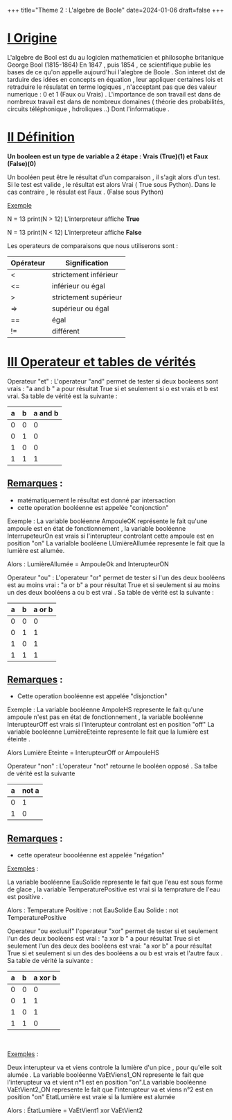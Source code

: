 +++
title="Theme 2 : L'algebre de Boole"
date=2024-01-06
draft=false
+++


# <u>I Origine</u><br>

L'algebre de Bool est du au logicien mathematicien et philosophe britanique George Bool (1815-1864) En 1847 , puis 1854 , ce scientifique publie les bases de ce qu'on appelle aujourd'hui l'alegbre de Boole . Son interet dst de tarduire des idées en concepts en équation , leur appliquer certaines lois et retraduire le résulatat en terme logiques , n'acceptant pas que des valeur numerique : 0 et 1 (Faux ou Vrais) . L'importance de son travail est dans de nombreux travail est dans de nombreux domaines ( théorie des probabilités, circuits téléphonique , hdroliques ..) Dont l'informatique .

 # <u>II Définition</u><br>

 <b>Un booleen est un type de variable a 2 étape : Vrais (True)(1) et Faux (False)(0)</b>

 Un booléen peut être le résultat d'un comparaison , il s'agit alors d'un test. Si le test est valide , le résultat est alors Vrai ( True sous Python). Dans le cas contraire , le résulat est Faux . (False sous Python)<br>

 <u>Exemple</u>

 N = 13 
 print(N > 12)
 L'interpreteur affiche <b>True</b>

 N = 13 
 print(N < 12)
 L'interpreteur affiche <b>False</b>

 Les operateurs de comparaisons que nous utiliserons sont : 

 <title>Opérateurs</title>
</head>
<body>
    <table>
        <thead>
            <tr>
                <th>Opérateur</th>
                <th>Signification</th>
            </tr>
        </thead>
        <tbody>
            <tr>
                <td>&lt;</td>
                <td>strictement inférieur</td>
            </tr>
            <tr>
                <td>&lt;=</td>
                <td>inférieur ou égal</td>
            </tr>
            <tr>
                <td>&gt;</td>
                <td>strictement supérieur</td>
            </tr>
            <tr>
                <td>=></td>
                <td>supérieur ou égal</td>
            </tr>
            <tr>
                <td>==</td>
                <td>égal</td>
            </tr>
            <tr>
                <td>!=</td>
                <td>différent</td>
            </tr>
        </tbody>
    </table>


 # <u>III Operateur et tables de vérités</u><br>

 Operateur "et" : L'operateur "and" permet de tester si deux booleens sont vrais : "a and b " a pour résultat True si et seulement si o est vrais et b est vrai. Sa table de vérité est la suivante : 

<table>
        <thead>
            <tr>
                <th>a</th>
                <th>b</th>
                <th>a and b</th>
            </tr>
        </thead>
        <tbody>
            <tr>
                <td>0</td>
                <td>0</td>
                <td>0</td>
            </tr>
            <tr>
                <td>0</td>
                <td>1</td>
                <td>0</td>
            </tr>
            <tr>
                <td>1</td>
                <td>0</td>
                <td>0</td>
            </tr>
            <tr>
                <td>1</td>
                <td>1</td>
                <td>1</td>
            </tr>
        </tbody>
    </table>

## <u>Remarques</u> : 

- matématiquement le résultat est donné par intersaction 
- cette operation booléenne est appelée "conjonction"

Exemple : La variable booléenne AmpouleOK représente le fait qu'une ampoule est en état de fonctionnement , la variable booléenne InterrupeteurOn est vrais si l'interupteur  controlant cette ampoule est en position "on" La varialble booléene LUmièreAllumée represente le fait que la lumière est allumée.

Alors : LumièreAllumée = AmpouleOk and InterupteurON

Operateur "ou" : L'operateur "or" permet de tester si l'un des deux booléens est au moins vrai : "a or b" a pour résultat True et si seulement si au moins un des deux booléens a ou b est vrai . Sa table de vérité est la suivante : 

<table>
        <thead>
            <tr>
                <th>a</th>
                <th>b</th>
                <th>a or b</th>
            </tr>
        </thead>
        <tbody>
            <tr>
                <td>0</td>
                <td>0</td>
                <td>0</td>
            </tr>
            <tr>
                <td>0</td>
                <td>1</td>
                <td>1</td>
            </tr>
            <tr>
                <td>1</td>
                <td>0</td>
                <td>1</td>
            </tr>
            <tr>
                <td>1</td>
                <td>1</td>
                <td>1</td>
            </tr>
        </tbody>
    </table>

## <u>Remarques</u> : 

 - Cette operation booléenne est appelée "disjonction"

 Exemple : La variable booléenne AmpoleHS represente le fait qu'une ampoule n'est pas en état de fonctionnement , la variable booléenne InterupteurOff est vrais si l'interupteur controlant est en position "off" La variable booléenne LumièreEteinte represente le fait que la lumière est éteinte .

 Alors Lumière Eteinte = InterupteurOff or AmpouleHS

 Operateur "non" : L'operateur "not" retourne le booléen opposé . Sa talbe de vérité est la suivante 

<table>
        <thead>
            <tr>
                <th>a</th>
                <th>not a</th>
            </tr>
        </thead>
        <tbody>
            <tr>
                <td>0</td>
                <td>1</td>
            </tr>
            <tr>
                <td>1</td>
                <td>0</td>
            </tr>
        </tbody>
    </table>

## <u>Remarques</u> :


 - cette operateur boooléenne est appelée "négation"

<u>Exemples</u> : 

 La variable booléenne EauSolide represente le fait que l'eau est sous forme de glace , la variable TemperaturePositive est vrai si la temprature de l'eau est positive .

 Alors : Temperature Positive : not EauSolide 
 		 Eau Solide  : not TemperaturePositive


 Operateur "ou exclusif" l'operateur "xor" permet de tester si et seulement l'un des deux booléens est vrai : "a xor b " a pour résultat True si et seulement l'un des deux des booléens est vrai: "a xor b" a pour résultat True si et seulement si un des des booléens a ou b est vrais et l'autre faux . Sa table de vérité la suivante : 


<table>
        <thead>
            <tr>
                <th>a</th>
                <th>b</th>
                <th>a xor b</th>
            </tr>
        </thead>
        <tbody>
            <tr>
                <td>0</td>
                <td>0</td>
                <td>0</td>
            </tr>
            <tr>
                <td>0</td>
                <td>1</td>
                <td>1</td>
            </tr>
            <tr>
                <td>1</td>
                <td>0</td>
                <td>1</td>
            </tr>
            <tr>
                <td>1</td>
                <td>1</td>
                <td>0</td>
            </tr>
        </tbody>
</table><br>

<u>Exemples</u> :  

 Deux interupteur va et viens controle la lumière d'un pice , pour qu'elle soit alumée . La variable booléenne VaEtViens1_ON represente le fait que l'interupteur va et vient n°1 est en position "on".La variable booléenne VaEtVient2_ON represente le fait que l'interupteur va et viens n°2 est en position "on" EtatLumière est vraie si la lumière est alumée

 Alors : ÉtatLumière = VaEtVient1 xor VaEtVient2 




